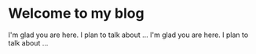 # Welcome to my blog

I'm glad you are here. I plan to talk about ...
I'm glad you are here. I plan to talk about ...
